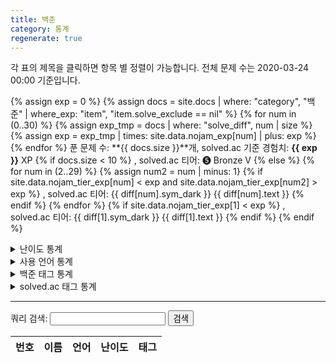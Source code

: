 ```yaml
---
title: 백준
category: 통계
regenerate: true
---
```


각 표의 제목을 클릭하면 항목 별 정렬이 가능합니다. 전체 문제 수는 2020-03-24 00:00 기준입니다.

{% assign exp = 0 %}
{% assign docs = site.docs | where: "category", "백준" | where_exp: "item", "item.solve_exclude == nil" %}
{% for num in (0..30) %}
{% assign exp_tmp = docs | where: "solve_diff", num | size %}
{% assign exp = exp_tmp | times: site.data.nojam_exp[num] | plus: exp %}
{% endfor %}
푼 문제 수: **{{ docs.size }}**개, solved.ac 기준 경험치: **{{ exp }}** XP
{% if docs.size < 10 %}
, solved.ac 티어: <span class="diff_bronze">❺ Bronze V</span>
{% else %}
{% for num in (2..29) %}
{% assign num2 = num | minus: 1}
{% if site.data.nojam_tier_exp[num] < exp and site.data.nojam_tier_exp[num2] > exp %}
, solved.ac 티어: <span class="diff_{{ diff[num].class }}">{{ diff[num].sym_dark }} {{ diff[num].text }}</span>
{% endif %}
{% endfor %}
{% if site.data.nojam_tier_exp[1] < exp %}
, solved.ac 티어: <span class="diff_{{ diff[1].class }}">{{ diff[1].sym_dark }} {{ diff[1].text }}</span>
{% endif %}
{% endif %}

<details>
<summary>난이도 통계</summary>
<table id="prob_diff">
    <thead>
        <tr>
            <th onclick="sortTable(0,'prob_diff')">난이도</th>
            <th onclick="sortTable(1,'prob_diff')" class="num_col">푼 문제 수</th>
            <th onclick="sortTable(2,'prob_diff')" class="num_col">전체 문제 수</th>
        </tr>
    </thead>
    <tbody>
        <tr>
            <td class="diff_unrated"><div style="display:none;">41</div>&#65311; Unrated</td>
            <td>{{ docs | where: "solve_diff", 0 | size }}</td>
            <td>6897</td>
        </tr>
        {% assign diff = site.data.nojam_diff %}
        {% for num in (1..30) reversed %}
        <tr>
            <td class="diff_{{ diff[num].class }}"><div style="display:none;">{{ num | plus:10 }}</div>{{ diff[num].sym_light }} {{ diff[num].text }}</td>
            <td>{{ docs | where: "solve_diff", num | size }}</td>
            <td>{{ diff[num]. tot_prob }}</td>
        </tr>
        {% endfor %}
    </tbody>
</table>
</details>

<details>
<summary>사용 언어 통계</summary>
<table id="prob_lang">
    <thead>
        <tr>
            <th onclick="sortTable(0,'prob_lang')">사용 언어</th>
            <th onclick="sortTable(1,'prob_lang')" class="num_col">푼 문제 수</th>
        </tr>
    </thead>
    <tbody>
        {% for lang in site.data.languages %}
        <tr>
            <td class="lang_{{ lang[1].class }}">{{ lang[0] }}</td>
            <td>{{ docs | where: "solve_lang", lang[0] | size }}</td>
        </tr>
        {% endfor %}
    </tbody>
</table>
</details>

<details>
<summary>백준 태그 통계</summary>
<table id="prob_tag">
    <thead>
        <tr>
            <th onclick="sortTable(0,'prob_tag')">태그</th>
            <th onclick="sortTable(1,'prob_tag')" class="num_col">푼 문제 수</th>
            <th onclick="sortTable(2,'prob_tag')" class="num_col">전체 문제 수</th>
        </tr>
    </thead>
    <tbody>
        {% for tag in site.data.nojam_tag %}
            <tr>
                <td>{{ tag[0] }}</td>
                <td>
                {% assign count = 0 %}
                {% for doc in docs %}
                    {% if doc.solve_tag contains tag[0] %}
                        {% assign count = count | plus: 1 %}
                    {% endif %}
                {% endfor %}
                {{ count }}</td>
                <td>{{ tag[1] }}</td>
            </tr>
        {% endfor %}
    </tbody>
</table>
</details>

<details>
<summary>solved.ac 태그 통계</summary>
<table id="prob_solved_tag">
    <thead>
        <tr>
            <th onclick="sortTable(0,'prob_solved_tag')">태그</th>
            <th onclick="sortTable(1,'prob_solved_tag')" class="num_col">푼 문제 수</th>
            <th onclick="sortTable(2,'prob_solved_tag')" class="num_col">전체 문제 수</th>
        </tr>
    </thead>
    <tbody>
        {% for tag in site.data.nojam_solved_tag %}
            <tr>
                <td>{{ tag[0] }}</td>
                <td>
                {% assign count = 0 %}
                {% for doc in docs %}
                    {% if doc.solve_solved_tag contains tag[0] %}
                        {% assign count = count | plus: 1 %}
                    {% endif %}
                {% endfor %}
                {{ count }}</td>
                <td>{{ tag[1] }}</td>
            </tr>
        {% endfor %}
    </tbody>
</table>
</details>

---

쿼리 검색: <input type="text" id="search" /> <button onclick="query_search()">검색</button>

<table id="prob_search">
    <thead>
        <tr>
            <th onclick="sortTable(0,'prob_search')" class="num_col">번호</th>
            <th onclick="sortTable(1,'prob_search')">이름</th>
            <th onclick="sortTable(2,'prob_search')">언어</th>
            <th onclick="sortTable(3,'prob_search')">난이도</th>
            <th onclick="sortTable(4,'prob_search')">태그</th>
        </tr>
    </thead>
    <tbody>
    </tbody>
</table>

<script src="{{ site.baseurl }}/scripts/sort.js" charset="utf-8"></script>
<script src="{{ site.baseurl }}/scripts/nojam_search.js" charset="utf-8"></script>
